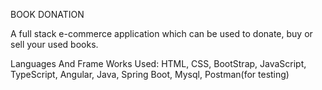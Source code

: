 BOOK DONATION


A full stack e-commerce application which can be used to donate, buy or sell your used books.

Languages And Frame Works Used: HTML, CSS, BootStrap, JavaScript, TypeScript, Angular, Java, Spring Boot, Mysql, Postman(for testing)
